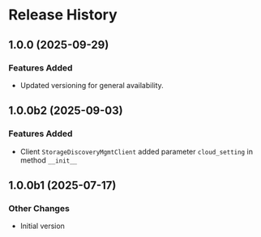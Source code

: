 # Release History

## 1.0.0 (2025-09-29)

### Features Added

- Updated versioning for general availability.

## 1.0.0b2 (2025-09-03)

### Features Added

  - Client `StorageDiscoveryMgmtClient` added parameter `cloud_setting` in method `__init__`

## 1.0.0b1 (2025-07-17)

### Other Changes

  - Initial version
